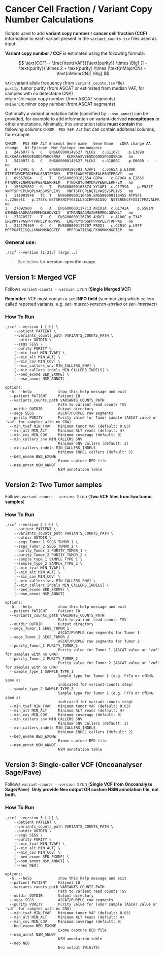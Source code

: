 # Cancer Cell Fraction / Variant Copy Number Calculations
Scripts used to add **variant copy number** / **cancer cell fraction (CCF)** information to each variant present in the `variant_counts.tsv` files used as input. 

**Variant copy number / CCF** is estimated using the following formula:

$$
\text{CCF} = \frac{\text{VAF}}{\text{purity}} \times \Big[ (1 - \text{purity}) \times 2 + \text{purity} \times (\text{nMajorCN} + \text{nMinorCN}) \Big]
$$

`VAF`: variant allele frequency (from `variant_counts.tsv` file) <br>
`purity`: tumor purity (from ASCAT or estimated from median VAF, for samples with no detectable CNA) <br>
`nMajorCN`: major copy number (from ASCAT segments) <br>
`nMinorCN`: minor copy number (from ASCAT segments) <br>	

Optionally a variant annotation table (specified by `--nsm_annot`) can be provided, for example to add information on variant-derived **neoepitopes** or other annotations. Minimally, this annotation table **must contain** the following columns `CHROM	POS	REF	ALT` but can contain additonal columns, for example: 
```
CHROM	POS	REF	ALT	Ensembl Gene name	Gene Name	cDNA change	AA change	Wt Epitope	Mut Epitope	immunogenic
1	2426977	G	C	ENSG00000149527	PLCH2	c.G1167C	p.E389D	KLKKAASVEEGDEGQDSPGGQSRGA	KLKKAASVEEGDDGQDSPGGQSRGA	no
1	2426977	G	C	ENSG00000149527	PLCH2	c.G1800C	p.E600D	-	-	no
1	4772495	G	A	ENSG00000196581	AJAP1	c.G565A	p.E189K	ETEFIAWGPTGDEEALESNTFPGVY	ETEFIAWGPTGDKEALESNTFPGVY	no
1	89657064	C	T	ENSG00000162654	GBP4	c.G796A	p.E266K	PTNDKQYLNHMDEVPEENLERHFLM	PTNDKQYLNHMDKVPEENLERHFLM	no
1	155629882	G	T	ENSG00000163374	YY1AP1	c.C1759A	p.P587T	VNPTSFPCPLNQPLVASSVSPLIVS	VNPTSFPCPLNQTLVASSVSPLIVS	no
1	111991946	TC	T	ENSG00000116459,ENSG00000116455	ATP5F1	c.225delC	p.I75fs	NSTSRENCFYGSILLSGCRPHAIGSQ	NSTSRENCFYGSICFPAVALMR	no
1	27092960	G	A	ENSG00000117713	ARID1A	c.G1742A	p.S581N	GTMANNSAGMAASPEMMGLGDVKLT	GTMANNSAGMAANPEMMGLGDVKLT	no
1	27878527	T	G	ENSG00000126705	AHDC1	c.A100C	p.T34P	LREPKYYPGGPPTPRPLLPTRPPAS	LREPKYYPGGPPPPRPLLPTRPPAS	no
1	214170169	G	C	ENSG00000117707	PROX1	c.G291C	p.L97F	MPFPGATIISQLLKNNMNKNGGTEP	MPFPGATIISQLFKNNMNKNGGTEP	no
```
### General use:
```
./ccf --version {1|2|3} [args...]
```
>See below for **version-specific usage**.

## Version 1: Merged VCF

Follows `variant-counts --version 1` run (**Single Merged VCF**)

**Reminder**: VCF must contain a  `set` **INFO field** (summarizing which callers called reported variants, e.g. *set=mutect-varscan-strelka* or *set=Intersect*)

### How To Run
```
./ccf --version 1 [-h] \
	--patient PATIENT \
	--variants_counts_path VARIANTS_COUNTS_PATH \
	--outdir OUTDIR \
	--segs SEGS \
	--purity PURITY \
	[--min_tvaf MIN_TVAF] \
	[--min_alt MIN_ALT] \
	[--min_cov MIN_COV] \
	[--min_callers_snv MIN_CALLERS_SNV] \
	[--min_callers_indels MIN_CALLERS_INDELS] \
	[--bed_exome BED_EXOME] \
	[--nsm_annot NSM_ANNOT]

options:
  -h, --help            show this help message and exit
  --patient PATIENT     Patient ID
  --variants_counts_path VARIANTS_COUNTS_PATH
                        Path to variant read counts TSV
  --outdir OUTDIR       Output directory
  --segs SEGS           ASCAT/PURPLE raw segments
  --purity PURITY       Purity value for Tumor sample (ASCAT value or 'vaf' for samples with no CNA)
  --min_tvaf MIN_TVAF   Minimum tumor VAF (default: 0.03)
  --min_alt MIN_ALT     Minimum ALT reads (default: 4)
  --min_cov MIN_COV     Minimum coverage (default: 9)
  --min_callers_snv MIN_CALLERS_SNV
                        Minimum SNV callers (default: 2)
  --min_callers_indels MIN_CALLERS_INDELS
                        Minimum INDEL callers (default: 2)
  --bed_exome BED_EXOME
                        Exome capture BED file
  --nsm_annot NSM_ANNOT
                        NSM annotation table
```

## Version 2: Two Tumor samples
Follows `variant-counts --version 2` run (**Two VCF files from two tumor samples**)

### How To Run
```
./ccf --version 2 [-h] \
	--patient PATIENT \
	--variants_counts_path VARIANTS_COUNTS_PATH \
	--outdir OUTDIR \
	--segs_Tumor_1 SEGS_TUMOR_1 \
	--segs_Tumor_2 SEGS_TUMOR_2 \
	--purity_Tumor_1 PURITY_TUMOR_1 \
	--purity_Tumor_2 PURITY_TUMOR_2 \
	--sample_type_1 SAMPLE_TYPE_1 \
	--sample_type_2 SAMPLE_TYPE_2 \
	[--min_tvaf MIN_TVAF] \
	[--min_alt MIN_ALT] \
	[--min_cov MIN_COV] \
	[--min_callers_snv MIN_CALLERS_SNV] \
	[--min_callers_indels MIN_CALLERS_INDELS] \
	[--bed_exome BED_EXOME] \
	[--nsm_annot NSM_ANNOT]

options:
  -h, --help            show this help message and exit
  --patient PATIENT     Patient ID
  --variants_counts_path VARIANTS_COUNTS_PATH
                        Path to variant read counts TSV
  --outdir OUTDIR       Output directory
  --segs_Tumor_1 SEGS_TUMOR_1
                        ASCAT/PURPLE raw segments for Tumor 1
  --segs_Tumor_2 SEGS_TUMOR_2
                        ASCAT/PURPLE raw segments for Tumor 2
  --purity_Tumor_1 PURITY_TUMOR_1
                        Purity value for Tumor 1 (ASCAT value or 'vaf' for samples with no CNA)
  --purity_Tumor_2 PURITY_TUMOR_2
                        Purity value for Tumor 2 (ASCAT value or 'vaf' for samples with no CNA)
  --sample_type_1 SAMPLE_TYPE_1
                        Sample type for Tumor 1 (e.g. FrTu or cfDNA, same as
                        indicated for variant-counts step)
  --sample_type_2 SAMPLE_TYPE_2
                        Sample type for Tumor 1 (e.g. FrTu or cfDNA, same as
                        indicated for variant-counts step)
  --min_tvaf MIN_TVAF   Minimum tumor VAF (default: 0.03)
  --min_alt MIN_ALT     Minimum ALT reads (default: 4)
  --min_cov MIN_COV     Minimum coverage (default: 9)
  --min_callers_snv MIN_CALLERS_SNV
                        Minimum SNV callers (default: 2)
  --min_callers_indels MIN_CALLERS_INDELS
                        Minimum INDEL callers (default: 2)
  --bed_exome BED_EXOME
                        Exome capture BED file
  --nsm_annot NSM_ANNOT
                        NSM annotation table
```

## Version 3: Single-caller VCF (Oncoanalyser Sage/Pave)

Follows `variant-counts --version 3` run (**Single VCF from Oncoanalyse Sage/Pave**). **Only provide Neo output OR custom NSM annotation file, not both**. 


### How To Run
```
./ccf --version 3 [-h] \
	--patient PATIENT \
	--variants_counts_path VARIANTS_COUNTS_PATH \
	--outdir OUTDIR \
	--segs SEGS \
	--purity PURITY \
	[--min_tvaf MIN_TVAF] \
	[--min_alt MIN_ALT] \
	[--min_cov MIN_COV] \
	[--bed_exome BED_EXOME] \
	[--nsm_annot NSM_ANNOT] \
	[--neo NEO]

options:
  -h, --help            show this help message and exit
  --patient PATIENT     Patient ID
  --variants_counts_path VARIANTS_COUNTS_PATH
                        Path to variant read counts TSV
  --outdir OUTDIR       Output directory
  --segs SEGS           ASCAT/PURPLE raw segments
  --purity PURITY       Purity value for Tumor sample (ASCAT value or 'vaf' for samples with no CNA)
  --min_tvaf MIN_TVAF   Minimum tumor VAF (default: 0.03)
  --min_alt MIN_ALT     Minimum ALT reads (default: 4)
  --min_cov MIN_COV     Minimum coverage (default: 9)
  --bed_exome BED_EXOME
                        Exome capture BED file
  --nsm_annot NSM_ANNOT
                        NSM annotation table
  --neo NEO
                        Neo output (WiGiTS)
```